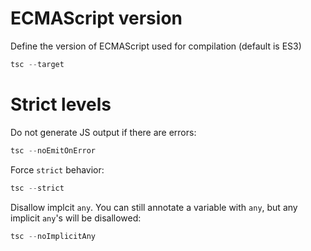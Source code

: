 # ECMAScript version

Define the version of ECMAScript used for compilation (default is ES3)

```js
tsc --target
```

# Strict levels

Do not generate JS output if there are errors:

```js
tsc --noEmitOnError
```

Force `strict` behavior:

```js
tsc --strict
```

Disallow implcit `any`. You can still annotate a variable with `any`, but any implicit `any`'s will be disallowed:

```js
tsc --noImplicitAny
```